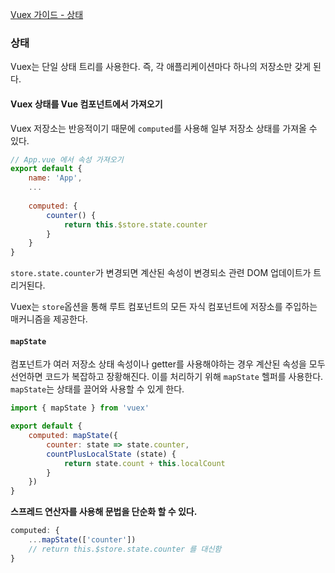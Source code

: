 [Vuex 가이드 - 상태](https://vuex.vuejs.org/kr/guide/state.html)
### 상태
Vuex는 단일 상태 트리를 사용한다. 즉, 각 애플리케이션마다 하나의 저장소만 갖게 된다.

#### Vuex 상태를 Vue 컴포넌트에서 가져오기
Vuex 저장소는 반응적이기 때문에 `computed`를 사용해 일부 저장소 상태를 가져올 수 있다.

```javascript
// App.vue 에서 속성 가져오기
export default {
    name: 'App',
    ...
    
    computed: {
    	counter() {
        	return this.$store.state.counter
        }
    }
}
```
`store.state.counter`가 변경되면 계산된 속성이 변경되소 관련 DOM 업데이트가 트리거된다.

Vuex는 `store`옵션을 통해 루트 컴포넌트의 모든 자식 컴포넌트에 저장소를 주입하는 매커니즘을 제공한다.

#### `mapState`
컴포넌트가 여러 저장소 상태 속성이나 getter를 사용해야하는 경우 계산된 속성을 모두 선언하면 코드가 복잡하고 장황해진다.
이를 처리하기 위해 `mapState` 헬퍼를 사용한다. `mapState`는 상태를 끌어와 사용할 수 있게 한다.

```javascript
import { mapState } from 'vuex'

export default {
    computed: mapState({
        counter: state => state.counter,
        countPlusLocalState (state) {
            return state.count + this.localCount
        }
    })
}
```

**스프레드 연산자를 사용해 문법을 단순화 할 수 있다.**
```javascript
computed: {
    ...mapState(['counter'])
    // return this.$store.state.counter 를 대신함
}
```